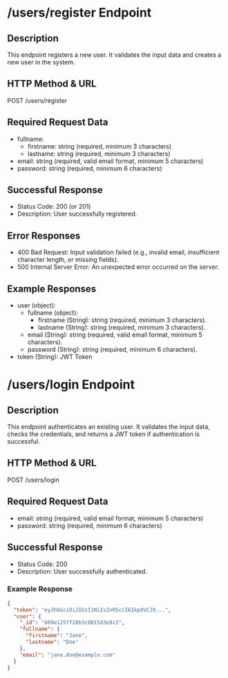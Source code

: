 # /users/register Endpoint

## Description

This endpoint registers a new user. It validates the input data and creates a new user in the system.

## HTTP Method & URL

POST /users/register


## Required Request Data

- fullname:
  - firstname: string (required, minimum 3 characters)
  - lastname: string (required, minimum 3 characters)
- email: string (required, valid email format, minimum 5 characters)
- password: string (required, minimum 6 characters)

## Successful Response

- Status Code: 200 (or 201)
- Description: User successfully registered.


## Error Responses

- 400 Bad Request: Input validation failed (e.g., invalid email, insufficient character length, or missing fields).
- 500 Internal Server Error: An unexpected error occurred on the server.



## Example Responses

- user (object):
  - fullname (object):
    - firstname (String): string (required, minimum 3 characters).
    - lastname (String): string (required, minimum 3 characters).
  - email (String): string (required, valid email format, minimum 5 characters).
  - password (String): string (required, minimum 6 characters).
- token (String): JWT Token

# /users/login Endpoint

## Description

This endpoint authenticates an existing user. It validates the input data, checks the credentials, and returns a JWT token if authentication is successful.

## HTTP Method & URL

POST /users/login

## Required Request Data

- email: string (required, valid email format, minimum 5 characters)
- password: string (required, minimum 6 characters)

## Successful Response

- Status Code: 200
- Description: User successfully authenticated.

### Example Response

```json
{
  "token": "eyJhbGciOiJIUzI1NiIsInR5cCI6IkpXVCJ9...",
  "user": {
    "_id": "609e1257f28b3c0015d3e8c2",
    "fullname": {
      "firstname": "Jane",
      "lastname": "Doe"
    },
    "email": "jane.doe@example.com"
  }
}
```





